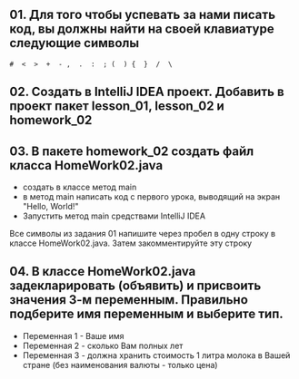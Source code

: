 ## 01. Для того чтобы успевать за нами писать код, вы должны найти на своей клавиатуре следующие символы
```
#  <  >  +  - ,  .  :  ; (  ) {  }  /  \
```

## 02. Создать в IntelliJ IDEA проект. Добавить в проект пакет lesson_01, lesson_02 и homework_02

## 03. В пакете homework_02 создать файл класса HomeWork02.java
- создать в классе метод main
- в метод main написать код с первого урока, выводящий на экран "Hello, World!"
- Запустить метод main средствами IntelliJ IDEA

Все символы из задания 01 напишите через пробел в одну строку в классе HomeWork02.java. Затем закомментируйте эту строку


## 04. В классе HomeWork02.java задекларировать (объявить) и присвоить значения 3-м переменным. Правильно подберите имя переменным и выберите тип.

- Переменная 1 - Ваше имя
- Переменная 2 - сколько Вам полных лет
- Переменная 3 - должна хранить стоимость 1 литра молока в Вашей стране (без наименования валюты - только цена)


